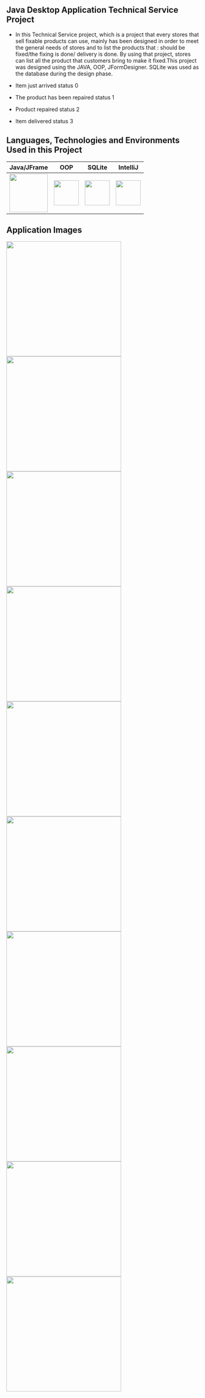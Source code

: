 ##  Java Desktop Application Technical Service Project




- In this Technical Service project, which is a project that every stores that sell fixable products can use, mainly has been designed in order to meet the general needs of stores and to list the products that : should be fixed/the fixing is done/ delivery is done. By using that project, stores can list all the product that customers bring to make it fixed.This project was designed using the JAVA, OOP, JFormDesigner. SQLite was used as the database during the design phase.

- Item just arrived status 0
- The product has been repaired status 1
- Product repaired status 2
- Item delivered status 3



## Languages, Technologies and Environments Used in this Project


| Java/JFrame  | OOP | SQLite | IntelliJ  |
| :------------: | :------------: | :------------: | :------------: |
|  <img src ="https://cdn.iconscout.com/icon/free/png-256/java-60-1174953.png" width ="100px" height = "100px" style="float:left" > | <img src ="https://encrypted-tbn0.gstatic.com/images?q=tbn:ANd9GcRQie1pvA8p-kyK_bGjsjPJWv8x4NF9ahNvFA&usqp=CAU" width ="65px" height = "65px" style="float:left " >  |  <img src ="https://upload.wikimedia.org/wikipedia/commons/thumb/9/97/Sqlite-square-icon.svg/1200px-Sqlite-square-icon.svg.png" width ="65px" height = "65px" style="float:left " > | <img src ="https://upload.wikimedia.org/wikipedia/commons/thumb/9/9c/IntelliJ_IDEA_Icon.svg/70px-IntelliJ_IDEA_Icon.svg.png" width ="65px" height = "65px" >  |





## Application Images

<img src="https://github.com/omerkircal/java-desktop-technical-service/blob/main/images/loginPanel.PNG" width="300"> 
<img src="https://github.com/omerkircal/java-desktop-technical-service/blob/main/images/dashboarPanel.PNG" width="300"> 
<img src="https://github.com/omerkircal/java-desktop-technical-service/blob/main/images/addCustomerPanel.PNG" width="300"> 
<img src="https://github.com/omerkircal/java-desktop-technical-service/blob/main/images/addCustomerUpdate.PNG" width="300">
<img src="https://github.com/omerkircal/java-desktop-technical-service/blob/main/images/addCustomerDelete.PNG" width="300"> 
<img src="https://github.com/omerkircal/java-desktop-technical-service/blob/main/images/addCustomerValidation1.PNG" width="300"> 
<img src="https://github.com/omerkircal/java-desktop-technical-service/blob/main/images/addCustomerValidation2.PNG" width="300"> 
<img src="https://github.com/omerkircal/java-desktop-technical-service/blob/main/images/addServicePanel.PNG" width="300"> 
<img src="https://github.com/omerkircal/java-desktop-technical-service/blob/main/images/addServiceDelete.PNG" width="300"> 
<img src="https://github.com/omerkircal/java-desktop-technical-service/blob/main/images/archivePanel.PNG" width="300"> 

